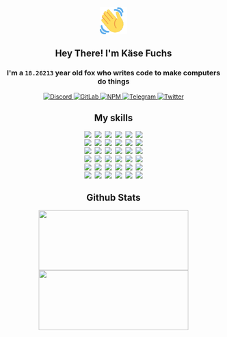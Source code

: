 <div><p align=center><img src=./resources/images/wave.gif width=64px height=64px></p><h2 align=center>Hey There! I'm Käse Fuchs</h2><h3 align=center>I'm a <code>18.26213</code> year old fox who writes code to make computers do things</h3><p align=center><a href=https://discord.com/users/507526681125322772><img alt=Discord src="https://img.shields.io/badge/Discord-5865F2?logo=discord&logoColor=white&style=flat-square#001e5bd38dfc824774fb0c87de9b0e66"> </a><a href=https://gitlab.com/kasefuchs><img alt=GitLab src="https://img.shields.io/badge/GitLab-330F63?logo=gitlab&logoColor=white&style=flat-square#001e5bd38dfc824774fb0c87de9b0e66"> </a><a href=https://npmjs.com/~kasefuchs><img alt=NPM src="https://img.shields.io/badge/NPM-CB3837?logo=npm&logoColor=white&style=flat-square#001e5bd38dfc824774fb0c87de9b0e66"> </a><a href=https://t.me/kasefuchs><img alt=Telegram src="https://img.shields.io/badge/Telegram-2CA5E0?logo=telegram&logoColor=white&style=flat-square#001e5bd38dfc824774fb0c87de9b0e66"> </a><a href=https://twitter.com/kasefuchs><img alt=Twitter src="https://img.shields.io/badge/Twitter-1DA1F2?logo=twitter&logoColor=white&style=flat-square#001e5bd38dfc824774fb0c87de9b0e66"></a></p><h2 align=center>My skills</h2><p align=center><a href=https://aws.amazon.com/ ><picture><source srcset="https://skillicons.dev/icons?i=aws&theme=dark#001e5bd38dfc824774fb0c87de9b0e66" media="(prefers-color-scheme: dark)"><source srcset="https://skillicons.dev/icons?i=aws&theme=light#001e5bd38dfc824774fb0c87de9b0e66" media="(prefers-color-scheme: light), (prefers-color-scheme: no-preference)"><img src="https://skillicons.dev/icons?i=aws&theme=light#001e5bd38dfc824774fb0c87de9b0e66"></picture></a>&nbsp;&nbsp;<a href=https://en.wikipedia.org/wiki/Bash_(Unix_shell)><picture><source srcset="https://skillicons.dev/icons?i=bash&theme=dark#001e5bd38dfc824774fb0c87de9b0e66" media="(prefers-color-scheme: dark)"><source srcset="https://skillicons.dev/icons?i=bash&theme=light#001e5bd38dfc824774fb0c87de9b0e66" media="(prefers-color-scheme: light), (prefers-color-scheme: no-preference)"><img src="https://skillicons.dev/icons?i=bash&theme=light#001e5bd38dfc824774fb0c87de9b0e66"></picture></a>&nbsp;&nbsp;<a href=https://discord.com/developers/docs><picture><source srcset="https://skillicons.dev/icons?i=bots&theme=dark#001e5bd38dfc824774fb0c87de9b0e66" media="(prefers-color-scheme: dark)"><source srcset="https://skillicons.dev/icons?i=bots&theme=light#001e5bd38dfc824774fb0c87de9b0e66" media="(prefers-color-scheme: light), (prefers-color-scheme: no-preference)"><img src="https://skillicons.dev/icons?i=bots&theme=light#001e5bd38dfc824774fb0c87de9b0e66"></picture></a>&nbsp;&nbsp;<a href=https://www.cloudflare.com/ ><picture><source srcset="https://skillicons.dev/icons?i=cloudflare&theme=dark#001e5bd38dfc824774fb0c87de9b0e66" media="(prefers-color-scheme: dark)"><source srcset="https://skillicons.dev/icons?i=cloudflare&theme=light#001e5bd38dfc824774fb0c87de9b0e66" media="(prefers-color-scheme: light), (prefers-color-scheme: no-preference)"><img src="https://skillicons.dev/icons?i=cloudflare&theme=light#001e5bd38dfc824774fb0c87de9b0e66"></picture></a>&nbsp;&nbsp;<a href=https://en.wikipedia.org/wiki/CSS><picture><source srcset="https://skillicons.dev/icons?i=css&theme=dark#001e5bd38dfc824774fb0c87de9b0e66" media="(prefers-color-scheme: dark)"><source srcset="https://skillicons.dev/icons?i=css&theme=light#001e5bd38dfc824774fb0c87de9b0e66" media="(prefers-color-scheme: light), (prefers-color-scheme: no-preference)"><img src="https://skillicons.dev/icons?i=css&theme=light#001e5bd38dfc824774fb0c87de9b0e66"></picture></a>&nbsp;&nbsp;<a href=https://www.docker.com/ ><picture><source srcset="https://skillicons.dev/icons?i=docker&theme=dark#001e5bd38dfc824774fb0c87de9b0e66" media="(prefers-color-scheme: dark)"><source srcset="https://skillicons.dev/icons?i=docker&theme=light#001e5bd38dfc824774fb0c87de9b0e66" media="(prefers-color-scheme: light), (prefers-color-scheme: no-preference)"><img src="https://skillicons.dev/icons?i=docker&theme=light#001e5bd38dfc824774fb0c87de9b0e66"></picture></a><br><a href=https://www.electronjs.org/ ><picture><source srcset="https://skillicons.dev/icons?i=electron&theme=dark#001e5bd38dfc824774fb0c87de9b0e66" media="(prefers-color-scheme: dark)"><source srcset="https://skillicons.dev/icons?i=electron&theme=light#001e5bd38dfc824774fb0c87de9b0e66" media="(prefers-color-scheme: light), (prefers-color-scheme: no-preference)"><img src="https://skillicons.dev/icons?i=electron&theme=light#001e5bd38dfc824774fb0c87de9b0e66"></picture></a>&nbsp;&nbsp;<a href=https://expressjs.com/ ><picture><source srcset="https://skillicons.dev/icons?i=express&theme=dark#001e5bd38dfc824774fb0c87de9b0e66" media="(prefers-color-scheme: dark)"><source srcset="https://skillicons.dev/icons?i=express&theme=light#001e5bd38dfc824774fb0c87de9b0e66" media="(prefers-color-scheme: light), (prefers-color-scheme: no-preference)"><img src="https://skillicons.dev/icons?i=express&theme=light#001e5bd38dfc824774fb0c87de9b0e66"></picture></a>&nbsp;&nbsp;<a href=https://www.figma.com/ ><picture><source srcset="https://skillicons.dev/icons?i=figma&theme=dark#001e5bd38dfc824774fb0c87de9b0e66" media="(prefers-color-scheme: dark)"><source srcset="https://skillicons.dev/icons?i=figma&theme=light#001e5bd38dfc824774fb0c87de9b0e66" media="(prefers-color-scheme: light), (prefers-color-scheme: no-preference)"><img src="https://skillicons.dev/icons?i=figma&theme=light#001e5bd38dfc824774fb0c87de9b0e66"></picture></a>&nbsp;&nbsp;<a href=https://firebase.google.com/ ><picture><source srcset="https://skillicons.dev/icons?i=firebase&theme=dark#001e5bd38dfc824774fb0c87de9b0e66" media="(prefers-color-scheme: dark)"><source srcset="https://skillicons.dev/icons?i=firebase&theme=light#001e5bd38dfc824774fb0c87de9b0e66" media="(prefers-color-scheme: light), (prefers-color-scheme: no-preference)"><img src="https://skillicons.dev/icons?i=firebase&theme=light#001e5bd38dfc824774fb0c87de9b0e66"></picture></a>&nbsp;&nbsp;<a href=https://flask.palletsprojects.com/ ><picture><source srcset="https://skillicons.dev/icons?i=flask&theme=dark#001e5bd38dfc824774fb0c87de9b0e66" media="(prefers-color-scheme: dark)"><source srcset="https://skillicons.dev/icons?i=flask&theme=light#001e5bd38dfc824774fb0c87de9b0e66" media="(prefers-color-scheme: light), (prefers-color-scheme: no-preference)"><img src="https://skillicons.dev/icons?i=flask&theme=light#001e5bd38dfc824774fb0c87de9b0e66"></picture></a>&nbsp;&nbsp;<a href=https://cloud.google.com/ ><picture><source srcset="https://skillicons.dev/icons?i=gcp&theme=dark#001e5bd38dfc824774fb0c87de9b0e66" media="(prefers-color-scheme: dark)"><source srcset="https://skillicons.dev/icons?i=gcp&theme=light#001e5bd38dfc824774fb0c87de9b0e66" media="(prefers-color-scheme: light), (prefers-color-scheme: no-preference)"><img src="https://skillicons.dev/icons?i=gcp&theme=light#001e5bd38dfc824774fb0c87de9b0e66"></picture></a><br><a href=https://git-scm.com/ ><picture><source srcset="https://skillicons.dev/icons?i=git&theme=dark#001e5bd38dfc824774fb0c87de9b0e66" media="(prefers-color-scheme: dark)"><source srcset="https://skillicons.dev/icons?i=git&theme=light#001e5bd38dfc824774fb0c87de9b0e66" media="(prefers-color-scheme: light), (prefers-color-scheme: no-preference)"><img src="https://skillicons.dev/icons?i=git&theme=light#001e5bd38dfc824774fb0c87de9b0e66"></picture></a>&nbsp;&nbsp;<a href=https://github.com/ ><picture><source srcset="https://skillicons.dev/icons?i=github&theme=dark#001e5bd38dfc824774fb0c87de9b0e66" media="(prefers-color-scheme: dark)"><source srcset="https://skillicons.dev/icons?i=github&theme=light#001e5bd38dfc824774fb0c87de9b0e66" media="(prefers-color-scheme: light), (prefers-color-scheme: no-preference)"><img src="https://skillicons.dev/icons?i=github&theme=light#001e5bd38dfc824774fb0c87de9b0e66"></picture></a>&nbsp;&nbsp;<a href=https://gitlab.com/ ><picture><source srcset="https://skillicons.dev/icons?i=gitlab&theme=dark#001e5bd38dfc824774fb0c87de9b0e66" media="(prefers-color-scheme: dark)"><source srcset="https://skillicons.dev/icons?i=gitlab&theme=light#001e5bd38dfc824774fb0c87de9b0e66" media="(prefers-color-scheme: light), (prefers-color-scheme: no-preference)"><img src="https://skillicons.dev/icons?i=gitlab&theme=light#001e5bd38dfc824774fb0c87de9b0e66"></picture></a>&nbsp;&nbsp;<a href=https://www.heroku.com/ ><picture><source srcset="https://skillicons.dev/icons?i=heroku&theme=dark#001e5bd38dfc824774fb0c87de9b0e66" media="(prefers-color-scheme: dark)"><source srcset="https://skillicons.dev/icons?i=heroku&theme=light#001e5bd38dfc824774fb0c87de9b0e66" media="(prefers-color-scheme: light), (prefers-color-scheme: no-preference)"><img src="https://skillicons.dev/icons?i=heroku&theme=light#001e5bd38dfc824774fb0c87de9b0e66"></picture></a>&nbsp;&nbsp;<a href=https://en.wikipedia.org/wiki/HTML><picture><source srcset="https://skillicons.dev/icons?i=html&theme=dark#001e5bd38dfc824774fb0c87de9b0e66" media="(prefers-color-scheme: dark)"><source srcset="https://skillicons.dev/icons?i=html&theme=light#001e5bd38dfc824774fb0c87de9b0e66" media="(prefers-color-scheme: light), (prefers-color-scheme: no-preference)"><img src="https://skillicons.dev/icons?i=html&theme=light#001e5bd38dfc824774fb0c87de9b0e66"></picture></a>&nbsp;&nbsp;<a href=https://en.wikipedia.org/wiki/JavaScript><picture><source srcset="https://skillicons.dev/icons?i=js&theme=dark#001e5bd38dfc824774fb0c87de9b0e66" media="(prefers-color-scheme: dark)"><source srcset="https://skillicons.dev/icons?i=js&theme=light#001e5bd38dfc824774fb0c87de9b0e66" media="(prefers-color-scheme: light), (prefers-color-scheme: no-preference)"><img src="https://skillicons.dev/icons?i=js&theme=light#001e5bd38dfc824774fb0c87de9b0e66"></picture></a><br><a href=https://en.wikipedia.org/wiki/Linux><picture><source srcset="https://skillicons.dev/icons?i=linux&theme=dark#001e5bd38dfc824774fb0c87de9b0e66" media="(prefers-color-scheme: dark)"><source srcset="https://skillicons.dev/icons?i=linux&theme=light#001e5bd38dfc824774fb0c87de9b0e66" media="(prefers-color-scheme: light), (prefers-color-scheme: no-preference)"><img src="https://skillicons.dev/icons?i=linux&theme=light#001e5bd38dfc824774fb0c87de9b0e66"></picture></a>&nbsp;&nbsp;<a href=https://mui.com/ ><picture><source srcset="https://skillicons.dev/icons?i=materialui&theme=dark#001e5bd38dfc824774fb0c87de9b0e66" media="(prefers-color-scheme: dark)"><source srcset="https://skillicons.dev/icons?i=materialui&theme=light#001e5bd38dfc824774fb0c87de9b0e66" media="(prefers-color-scheme: light), (prefers-color-scheme: no-preference)"><img src="https://skillicons.dev/icons?i=materialui&theme=light#001e5bd38dfc824774fb0c87de9b0e66"></picture></a>&nbsp;&nbsp;<a href=https://en.wikipedia.org/wiki/Markdown><picture><source srcset="https://skillicons.dev/icons?i=md&theme=dark#001e5bd38dfc824774fb0c87de9b0e66" media="(prefers-color-scheme: dark)"><source srcset="https://skillicons.dev/icons?i=md&theme=light#001e5bd38dfc824774fb0c87de9b0e66" media="(prefers-color-scheme: light), (prefers-color-scheme: no-preference)"><img src="https://skillicons.dev/icons?i=md&theme=light#001e5bd38dfc824774fb0c87de9b0e66"></picture></a>&nbsp;&nbsp;<a href=https://www.mongodb.com/ ><picture><source srcset="https://skillicons.dev/icons?i=mongodb&theme=dark#001e5bd38dfc824774fb0c87de9b0e66" media="(prefers-color-scheme: dark)"><source srcset="https://skillicons.dev/icons?i=mongodb&theme=light#001e5bd38dfc824774fb0c87de9b0e66" media="(prefers-color-scheme: light), (prefers-color-scheme: no-preference)"><img src="https://skillicons.dev/icons?i=mongodb&theme=light#001e5bd38dfc824774fb0c87de9b0e66"></picture></a>&nbsp;&nbsp;<a href=https://www.mysql.com/ ><picture><source srcset="https://skillicons.dev/icons?i=mysql&theme=dark#001e5bd38dfc824774fb0c87de9b0e66" media="(prefers-color-scheme: dark)"><source srcset="https://skillicons.dev/icons?i=mysql&theme=light#001e5bd38dfc824774fb0c87de9b0e66" media="(prefers-color-scheme: light), (prefers-color-scheme: no-preference)"><img src="https://skillicons.dev/icons?i=mysql&theme=light#001e5bd38dfc824774fb0c87de9b0e66"></picture></a>&nbsp;&nbsp;<a href=https://nextjs.org/ ><picture><source srcset="https://skillicons.dev/icons?i=nextjs&theme=dark#001e5bd38dfc824774fb0c87de9b0e66" media="(prefers-color-scheme: dark)"><source srcset="https://skillicons.dev/icons?i=nextjs&theme=light#001e5bd38dfc824774fb0c87de9b0e66" media="(prefers-color-scheme: light), (prefers-color-scheme: no-preference)"><img src="https://skillicons.dev/icons?i=nextjs&theme=light#001e5bd38dfc824774fb0c87de9b0e66"></picture></a><br><a href=https://nodejs.org/en/ ><picture><source srcset="https://skillicons.dev/icons?i=nodejs&theme=dark#001e5bd38dfc824774fb0c87de9b0e66" media="(prefers-color-scheme: dark)"><source srcset="https://skillicons.dev/icons?i=nodejs&theme=light#001e5bd38dfc824774fb0c87de9b0e66" media="(prefers-color-scheme: light), (prefers-color-scheme: no-preference)"><img src="https://skillicons.dev/icons?i=nodejs&theme=light#001e5bd38dfc824774fb0c87de9b0e66"></picture></a>&nbsp;&nbsp;<a href=https://www.postgresql.org/ ><picture><source srcset="https://skillicons.dev/icons?i=postgres&theme=dark#001e5bd38dfc824774fb0c87de9b0e66" media="(prefers-color-scheme: dark)"><source srcset="https://skillicons.dev/icons?i=postgres&theme=light#001e5bd38dfc824774fb0c87de9b0e66" media="(prefers-color-scheme: light), (prefers-color-scheme: no-preference)"><img src="https://skillicons.dev/icons?i=postgres&theme=light#001e5bd38dfc824774fb0c87de9b0e66"></picture></a>&nbsp;&nbsp;<a href=https://learn.microsoft.com/en-us/powershell/ ><picture><source srcset="https://skillicons.dev/icons?i=powershell&theme=dark#001e5bd38dfc824774fb0c87de9b0e66" media="(prefers-color-scheme: dark)"><source srcset="https://skillicons.dev/icons?i=powershell&theme=light#001e5bd38dfc824774fb0c87de9b0e66" media="(prefers-color-scheme: light), (prefers-color-scheme: no-preference)"><img src="https://skillicons.dev/icons?i=powershell&theme=light#001e5bd38dfc824774fb0c87de9b0e66"></picture></a>&nbsp;&nbsp;<a href=https://www.python.org/ ><picture><source srcset="https://skillicons.dev/icons?i=py&theme=dark#001e5bd38dfc824774fb0c87de9b0e66" media="(prefers-color-scheme: dark)"><source srcset="https://skillicons.dev/icons?i=py&theme=light#001e5bd38dfc824774fb0c87de9b0e66" media="(prefers-color-scheme: light), (prefers-color-scheme: no-preference)"><img src="https://skillicons.dev/icons?i=py&theme=light#001e5bd38dfc824774fb0c87de9b0e66"></picture></a>&nbsp;&nbsp;<a href=https://www.raspberrypi.org/ ><picture><source srcset="https://skillicons.dev/icons?i=raspberrypi&theme=dark#001e5bd38dfc824774fb0c87de9b0e66" media="(prefers-color-scheme: dark)"><source srcset="https://skillicons.dev/icons?i=raspberrypi&theme=light#001e5bd38dfc824774fb0c87de9b0e66" media="(prefers-color-scheme: light), (prefers-color-scheme: no-preference)"><img src="https://skillicons.dev/icons?i=raspberrypi&theme=light#001e5bd38dfc824774fb0c87de9b0e66"></picture></a>&nbsp;&nbsp;<a href=https://reactjs.org/ ><picture><source srcset="https://skillicons.dev/icons?i=react&theme=dark#001e5bd38dfc824774fb0c87de9b0e66" media="(prefers-color-scheme: dark)"><source srcset="https://skillicons.dev/icons?i=react&theme=light#001e5bd38dfc824774fb0c87de9b0e66" media="(prefers-color-scheme: light), (prefers-color-scheme: no-preference)"><img src="https://skillicons.dev/icons?i=react&theme=light#001e5bd38dfc824774fb0c87de9b0e66"></picture></a><br><a href=https://redux.js.org/ ><picture><source srcset="https://skillicons.dev/icons?i=redux&theme=dark#001e5bd38dfc824774fb0c87de9b0e66" media="(prefers-color-scheme: dark)"><source srcset="https://skillicons.dev/icons?i=redux&theme=light#001e5bd38dfc824774fb0c87de9b0e66" media="(prefers-color-scheme: light), (prefers-color-scheme: no-preference)"><img src="https://skillicons.dev/icons?i=redux&theme=light#001e5bd38dfc824774fb0c87de9b0e66"></picture></a>&nbsp;&nbsp;<a href=https://en.wikipedia.org/wiki/Regular_expression><picture><source srcset="https://skillicons.dev/icons?i=regex&theme=dark#001e5bd38dfc824774fb0c87de9b0e66" media="(prefers-color-scheme: dark)"><source srcset="https://skillicons.dev/icons?i=regex&theme=light#001e5bd38dfc824774fb0c87de9b0e66" media="(prefers-color-scheme: light), (prefers-color-scheme: no-preference)"><img src="https://skillicons.dev/icons?i=regex&theme=light#001e5bd38dfc824774fb0c87de9b0e66"></picture></a>&nbsp;&nbsp;<a href=https://en.wikipedia.org/wiki/Sass_(stylesheet_language)><picture><source srcset="https://skillicons.dev/icons?i=sass&theme=dark#001e5bd38dfc824774fb0c87de9b0e66" media="(prefers-color-scheme: dark)"><source srcset="https://skillicons.dev/icons?i=sass&theme=light#001e5bd38dfc824774fb0c87de9b0e66" media="(prefers-color-scheme: light), (prefers-color-scheme: no-preference)"><img src="https://skillicons.dev/icons?i=sass&theme=light#001e5bd38dfc824774fb0c87de9b0e66"></picture></a>&nbsp;&nbsp;<a href=https://www.typescriptlang.org/ ><picture><source srcset="https://skillicons.dev/icons?i=ts&theme=dark#001e5bd38dfc824774fb0c87de9b0e66" media="(prefers-color-scheme: dark)"><source srcset="https://skillicons.dev/icons?i=ts&theme=light#001e5bd38dfc824774fb0c87de9b0e66" media="(prefers-color-scheme: light), (prefers-color-scheme: no-preference)"><img src="https://skillicons.dev/icons?i=ts&theme=light#001e5bd38dfc824774fb0c87de9b0e66"></picture></a>&nbsp;&nbsp;<a href=https://unity.com/ ><picture><source srcset="https://skillicons.dev/icons?i=unity&theme=dark#001e5bd38dfc824774fb0c87de9b0e66" media="(prefers-color-scheme: dark)"><source srcset="https://skillicons.dev/icons?i=unity&theme=light#001e5bd38dfc824774fb0c87de9b0e66" media="(prefers-color-scheme: light), (prefers-color-scheme: no-preference)"><img src="https://skillicons.dev/icons?i=unity&theme=light#001e5bd38dfc824774fb0c87de9b0e66"></picture></a>&nbsp;&nbsp;<a href=https://workers.cloudflare.com/ ><picture><source srcset="https://skillicons.dev/icons?i=workers&theme=dark#001e5bd38dfc824774fb0c87de9b0e66" media="(prefers-color-scheme: dark)"><source srcset="https://skillicons.dev/icons?i=workers&theme=light#001e5bd38dfc824774fb0c87de9b0e66" media="(prefers-color-scheme: light), (prefers-color-scheme: no-preference)"><img src="https://skillicons.dev/icons?i=workers&theme=light#001e5bd38dfc824774fb0c87de9b0e66"></picture></a><br></p><h2 align=center>Github Stats</h2><p align=center><picture><source srcset="https://github-readme-stats-kasefuchs.vercel.app/api/?count_private=true&hide_border=true&hide_rank=true&line_height=20&hide_title=true&username=Kasefuchs&theme=dark#001e5bd38dfc824774fb0c87de9b0e66" media="(prefers-color-scheme: dark)"><source srcset="https://github-readme-stats-kasefuchs.vercel.app/api/?count_private=true&hide_border=true&hide_rank=true&line_height=20&hide_title=true&username=Kasefuchs&theme=light#001e5bd38dfc824774fb0c87de9b0e66" media="(prefers-color-scheme: light), (prefers-color-scheme: no-preference)"><img align=middle width=350 height=140 src="https://github-readme-stats-kasefuchs.vercel.app/api/?count_private=true&hide_border=true&hide_rank=true&line_height=20&hide_title=true&username=Kasefuchs&theme=light#001e5bd38dfc824774fb0c87de9b0e66"></picture><picture><source srcset="https://github-readme-stats-kasefuchs.vercel.app/api/top-langs/?count_private=true&hide_border=true&layout=compact&username=Kasefuchs&theme=dark#001e5bd38dfc824774fb0c87de9b0e66" media="(prefers-color-scheme: dark)"><source srcset="https://github-readme-stats-kasefuchs.vercel.app/api/top-langs/?count_private=true&hide_border=true&layout=compact&username=Kasefuchs&theme=light#001e5bd38dfc824774fb0c87de9b0e66" media="(prefers-color-scheme: light), (prefers-color-scheme: no-preference)"><img align=middle width=350 height=140 src="https://github-readme-stats-kasefuchs.vercel.app/api/top-langs/?count_private=true&hide_border=true&layout=compact&username=Kasefuchs&theme=light#001e5bd38dfc824774fb0c87de9b0e66"></picture></p><img src="https://hit.yhype.me/github/profile?user_id=64592097#001e5bd38dfc824774fb0c87de9b0e66" alt=""></div>